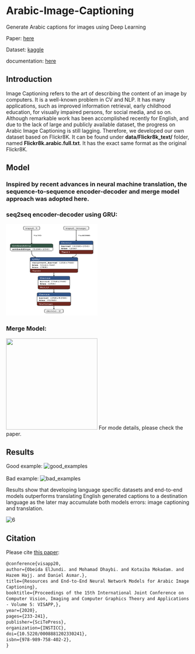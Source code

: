 # Arabic-Image-Captioning
Generate Arabic captions for images using Deep Learning

Paper: [here](https://www.insticc.org/Primoris/Resources/PaperPdf.ashx?idPaper=88812)

Dataset: [kaggle](https://www.kaggle.com/datasets/kanishkme/flicker-8k-image-dataset-captionstxt)

documentation: [here](https://github.com/NaNo211/Arabic-Image-Captioning/blob/main/ARABIC_CAPTIONING_DOCUMENTATION.pdf)

## Introduction
Image Captioning refers to the art of describing the content of an image by computers. It is a well-known problem in CV and NLP. It has many applications, such as improved information retrieval, early childhood education, for visually impaired persons, for social media, and so on. Although remarkable work has been accomplished recently for English, and due to the lack of large and publicly available dataset, the progress on Arabic Image Captioning is still lagging. Therefore, we developed our own dataset based on Flickr8K. It can be found under **data/Flickr8k_text/** folder, named **Flickr8k.arabic.full.txt**. It has the exact same format as the original Flickr8K.

## Model
### Inspired by recent advances in neural machine translation, the sequence-to-sequence encoder-decoder and merge model approach was adopted here.
### seq2seq encoder-decoder using GRU:
<img src=https://github.com/NaNo211/Arabic-Image-Captioning/blob/main/images/seq2seq_no_dropout_3.png width="250" height="250" />

### Merge Model:
<img src=(https://github.com/NaNo211/Arabic-Image-Captioning/blob/main/images/merge_model.png width="250" height="250" />
For mode details, please check the paper.

## Results
Good example:
![good_examples](https://user-images.githubusercontent.com/9033365/50055400-181f5580-0157-11e9-8a00-1d7af672b49f.png)
<br /> <br />
Bad example:
![bad_examples](https://user-images.githubusercontent.com/9033365/50055408-2a998f00-0157-11e9-9d63-2b40e46a78f7.png)

Results show that developing language specific datasets and end-to-end models outperforms translating English generated captions to a destination language as the later may accumulate both models errors: image captioning and translation.

![6](https://user-images.githubusercontent.com/9033365/76162680-71f3ad00-6159-11ea-9b19-e8957435336b.PNG)

## Citation
Please cite [this paper](https://www.insticc.org/Primoris/Resources/PaperPdf.ashx?idPaper=88812):

```
@conference{visapp20,
author={Obeida ElJundi. and Mohamad Dhaybi. and Kotaiba Mokadam. and Hazem Hajj. and Daniel Asmar.},
title={Resources and End-to-End Neural Network Models for Arabic Image Captioning},
booktitle={Proceedings of the 15th International Joint Conference on Computer Vision, Imaging and Computer Graphics Theory and Applications - Volume 5: VISAPP,},
year={2020},
pages={233-241},
publisher={SciTePress},
organization={INSTICC},
doi={10.5220/0008881202330241},
isbn={978-989-758-402-2},
}
```


